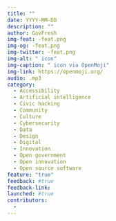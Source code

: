 ```yaml
---
title: ""
date: YYYY-MM-DD
description: ""
author: GovFresh
img-feat: -feat.png
img-og: -feat.png
img-twitter: -feat.png
img-alt: " icon"
img-caption: " icon via OpenMoji"
img-link: https://openmoji.org/
audio: .mp3
category:
  - Accessibility
  - Artificial intelligence
  - Civic hacking
  - Community
  - Culture
  - Cybersecurity
  - Data
  - Design
  - Digital
  - Innovation
  - Open government
  - Open innovation
  - Open source software
feature: "true"
feedback: #true
feedback-link: 
launched: #true
contributors:
  - 
---
```


